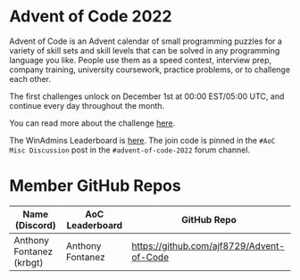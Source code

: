 # Advent of Code 2022

Advent of Code is an Advent calendar of small programming puzzles for a variety of skill sets and skill levels that can be solved in any programming language you like. People use them as a speed contest, interview prep, company training, university coursework, practice problems, or to challenge each other.

The first challenges unlock on December 1st at 00:00 EST/05:00 UTC, and continue every day throughout the month.

You can read more about the challenge [here](https://adventofcode.com/2022/about).

The WinAdmins Leaderboard is [here](https://adventofcode.com/2021/leaderboard/private/view/1506887). The join code is pinned in the `#AoC Misc Discussion` post in the `#advent-of-code-2022` forum channel.

# Member GitHub Repos

| Name (Discord)           | AoC Leaderboard  | GitHub Repo                               |
| ------------------------ | ---------------- | ----------------------------------------- |
| Anthony Fontanez (krbgt) | Anthony Fontanez | https://github.com/ajf8729/Advent-of-Code |
